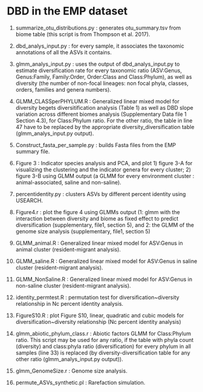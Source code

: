 # DBD in the EMP dataset

1. summarize_otu_distributions.py : generates  otu_summary.tsv from biome table (this script is from Thompson et al. 2017).

2. dbd_analys_input.py : for every sample, it associates the taxonomic annotations of all the ASVs it contains.  

3. glmm_analys_input.py : uses the output of dbd_analys_input.py to estimate diversification rate for every taxonomic ratio   (ASV:Genus, Genus:Family, Family:Order, Order:Class and Class:Phylum), as well as diversity (the number of non-focal lineages: non focal phyla, classes, orders, families and genera numbers).

4. GLMM_CLASSperPHYLUM.R : Generalized linear mixed model for diversity begets diversitification  analysis (Table 1) as well as DBD slope variation across different biomes analysis (Supplementary Data file 1 Section 4.3), for Class:Phylum ratio. For the other ratio, the table in line 47 have to be replaced by the appropriate diversity_diversification table (glmm_analys_input.py output).

5. Construct_fasta_per_sample.py : builds Fasta files from the EMP summary file. 

6. Figure 3 : Indicator species analysis and PCA, and plot 1) figure 3-A for visualizing the clustering and the indicator genera for every cluster; 2) figure 3-B using GLMM output (a GLMM for every environment cluster : animal-associated, saline and non-saline).

7. percentidentity.py : clusters ASVs by different percent identity using USEARCH.

8. Figure4.r : plot the figure 4 using GLMMs output (1: glmm with the interaction between diversity and biome as fixed effect to predict diversification (supplementary, file1, section 5), and 2: the GLMM of the genome size analysis (supplementary, file1, section 5)

9. GLMM_animal.R : Generalized linear mixed model for ASV:Genus in animal cluster (resident-migrant analysis).

10. GLMM_saline.R : Generalized linear mixed model for ASV:Genus in saline cluster (resident-migrant analysis).

11. GLMM_NonSaline.R : Generalized linear mixed model for ASV:Genus in non-saline cluster (resident-migrant analysis).

12. identity_permtest.R : permutation test for diversification~diversity relationship in Nc percent identity analysis.

13. FigureS10.R : plot Figure S10, linear, quadratic and cubic models for diversification~diversity relationship (Nc percent identity analysis)

14. glmm_abiotic_phylum_class.r : Abiotic factors GLMM for Class:Phylum ratio. This script may be used for any ratio, if the table with phyla count (diversity) and class:phyla ratio (diversification) for every phylum in all samples (line 33) is replaced (by diversity-diversification table for any other ratio (glmm_analys_input.py output)).

15. glmm_GenomeSize.r : Genome size analysis.
16. permute_ASVs_synthetic.pl : Rarefaction simulation.


